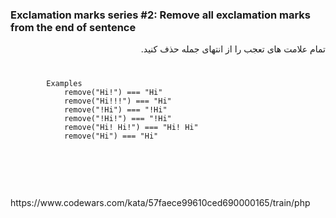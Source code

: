 <h3>Exclamation marks series #2: Remove all exclamation marks from the end of sentence</h3>
<div dir="rtl">
تمام علامت های تعجب را از انتهای جمله حذف کنید.


</div>
<code>
    <pre>
        Examples
            remove("Hi!") === "Hi"
            remove("Hi!!!") === "Hi"
            remove("!Hi") === "!Hi"
            remove("!Hi!") === "!Hi"
            remove("Hi! Hi!") === "Hi! Hi"
            remove("Hi") === "Hi"
    </pre>
</code>
<br>
<br>
<br>
https://www.codewars.com/kata/57faece99610ced690000165/train/php


